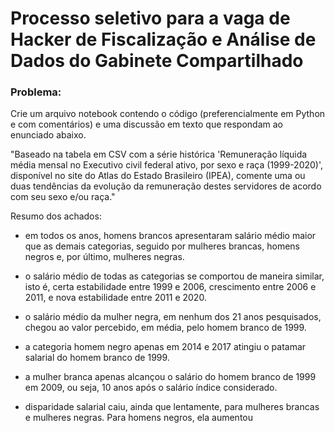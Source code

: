 # Processo seletivo para a vaga de Hacker de Fiscalização e Análise de Dados do Gabinete Compartilhado

### Problema:
Crie um arquivo notebook contendo o código (preferencialmente em Python e com comentários) e uma discussão em texto que respondam ao enunciado abaixo.

"Baseado na tabela em CSV com a série histórica 'Remuneração líquida média mensal no Executivo civil federal ativo, por sexo e raça (1999-2020)', disponível no site do Atlas do Estado Brasileiro (IPEA), comente uma ou duas tendências da evolução da remuneração destes servidores de acordo com seu sexo e/ou raça."

Resumo dos achados:

- em todos os anos, homens brancos apresentaram salário médio maior que as demais categorias, seguido por mulheres brancas, homens negros e, por último, mulheres negras.

- o salário médio de todas as categorias se comportou de maneira similar, isto é, certa estabilidade entre 1999 e 2006, crescimento entre 2006 e 2011, e nova estabilidade entre 2011 e 2020.

- o salário médio da mulher negra, em nenhum dos 21 anos pesquisados, chegou ao valor percebido, em média, pelo homem branco de 1999.

- a categoria homem negro apenas em 2014 e 2017 atingiu o patamar salarial do homem branco de 1999. 

- a mulher branca apenas alcançou o salário do homem branco de 1999 em 2009, ou seja, 10 anos após o salário índice considerado.

- disparidade salarial caiu, ainda que lentamente, para mulheres brancas e mulheres negras. Para homens negros, ela aumentou